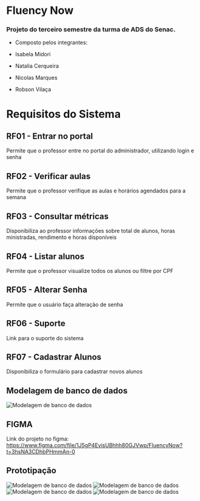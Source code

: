 # Fluency Now

### Projeto do terceiro semestre da turma de ADS do Senac.

- Composto pelos integrantes:

- Isabela Midori

- Natalia Cerqueira

- Nicolas Marques

- Robson Vilaça

# Requisitos do Sistema

## RF01 - Entrar no portal

Permite que o professor entre no portal do administrador, utilizando login e senha

## RF02 - Verificar aulas

Permite que o professor verifique as aulas e horários agendados para a semana

## RF03 - Consultar métricas

Disponibiliza ao professor informações sobre total de alunos, horas ministradas, rendimento e horas disponíveis

## RF04 - Listar alunos

Permite que o professor visualize todos os alunos ou filtre por CPF

## RF05 - Alterar Senha

Permite que o usuário faça alteração de senha

## RF06 - Suporte

Link para o suporte do sistema

## RF07 - Cadastrar Alunos

Disponibiliza o formulário para cadastrar novos alunos

## Modelagem de banco de dados
![Modelagem de banco de dados](1.Presentation/src/assets/images/modelagem.png)

## FIGMA

Link do projeto no figma: https://www.figma.com/file/1J5gP4EvisUBhhh80GJVwp/FluencyNow?t=3hsNA3CDhbPHmmAn-0

## Prototipação

![Modelagem de banco de dados](1.Presentation/src/assets/images/Prototipacao/HomePage.png)
![Modelagem de banco de dados](1.Presentation/src/assets/images/Prototipacao/Login.png)
![Modelagem de banco de dados](1.Presentation/src/assets/images/Prototipacao/Administracao.png)
![Modelagem de banco de dados](1.Presentation/src/assets/images/Prototipacao/Adicionar.png)